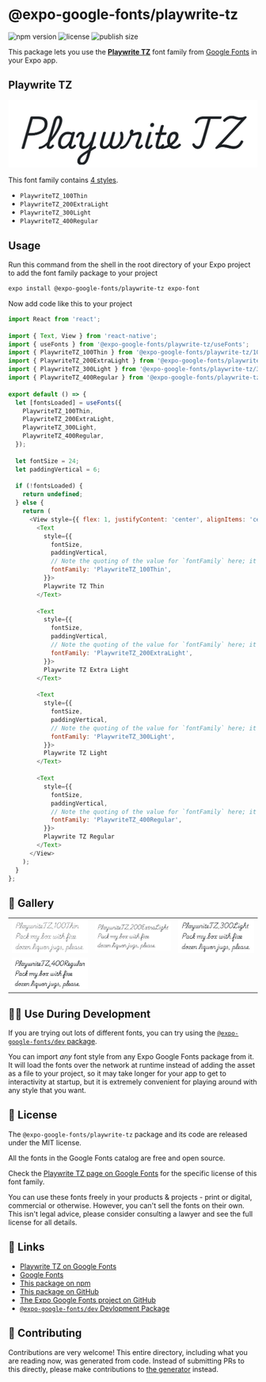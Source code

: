 # @expo-google-fonts/playwrite-tz

![npm version](https://flat.badgen.net/npm/v/@expo-google-fonts/playwrite-tz)
![license](https://flat.badgen.net/github/license/expo/google-fonts)
![publish size](https://flat.badgen.net/packagephobia/install/@expo-google-fonts/playwrite-tz)

This package lets you use the [**Playwrite TZ**](https://fonts.google.com/specimen/Playwrite+TZ) font family from [Google Fonts](https://fonts.google.com/) in your Expo app.

## Playwrite TZ

![Playwrite TZ](./font-family.png)

This font family contains [4 styles](#-gallery).

- `PlaywriteTZ_100Thin`
- `PlaywriteTZ_200ExtraLight`
- `PlaywriteTZ_300Light`
- `PlaywriteTZ_400Regular`

## Usage

Run this command from the shell in the root directory of your Expo project to add the font family package to your project
```sh
expo install @expo-google-fonts/playwrite-tz expo-font
```

Now add code like this to your project
```js
import React from 'react';

import { Text, View } from 'react-native';
import { useFonts } from '@expo-google-fonts/playwrite-tz/useFonts';
import { PlaywriteTZ_100Thin } from '@expo-google-fonts/playwrite-tz/100Thin';
import { PlaywriteTZ_200ExtraLight } from '@expo-google-fonts/playwrite-tz/200ExtraLight';
import { PlaywriteTZ_300Light } from '@expo-google-fonts/playwrite-tz/300Light';
import { PlaywriteTZ_400Regular } from '@expo-google-fonts/playwrite-tz/400Regular';

export default () => {
  let [fontsLoaded] = useFonts({
    PlaywriteTZ_100Thin,
    PlaywriteTZ_200ExtraLight,
    PlaywriteTZ_300Light,
    PlaywriteTZ_400Regular,
  });

  let fontSize = 24;
  let paddingVertical = 6;

  if (!fontsLoaded) {
    return undefined;
  } else {
    return (
      <View style={{ flex: 1, justifyContent: 'center', alignItems: 'center' }}>
        <Text
          style={{
            fontSize,
            paddingVertical,
            // Note the quoting of the value for `fontFamily` here; it expects a string!
            fontFamily: 'PlaywriteTZ_100Thin',
          }}>
          Playwrite TZ Thin
        </Text>

        <Text
          style={{
            fontSize,
            paddingVertical,
            // Note the quoting of the value for `fontFamily` here; it expects a string!
            fontFamily: 'PlaywriteTZ_200ExtraLight',
          }}>
          Playwrite TZ Extra Light
        </Text>

        <Text
          style={{
            fontSize,
            paddingVertical,
            // Note the quoting of the value for `fontFamily` here; it expects a string!
            fontFamily: 'PlaywriteTZ_300Light',
          }}>
          Playwrite TZ Light
        </Text>

        <Text
          style={{
            fontSize,
            paddingVertical,
            // Note the quoting of the value for `fontFamily` here; it expects a string!
            fontFamily: 'PlaywriteTZ_400Regular',
          }}>
          Playwrite TZ Regular
        </Text>
      </View>
    );
  }
};

```

## 🔡 Gallery


||||
|-|-|-|
|![PlaywriteTZ_100Thin](.//100Thin/PlaywriteTZ_100Thin.ttf.png)|![PlaywriteTZ_200ExtraLight](.//200ExtraLight/PlaywriteTZ_200ExtraLight.ttf.png)|![PlaywriteTZ_300Light](.//300Light/PlaywriteTZ_300Light.ttf.png)||
|![PlaywriteTZ_400Regular](.//400Regular/PlaywriteTZ_400Regular.ttf.png)||||


## 👩‍💻 Use During Development

If you are trying out lots of different fonts, you can try using the [`@expo-google-fonts/dev` package](https://github.com/freeboub/google-fonts/tree/master/font-packages/dev#readme).

You can import *any* font style from any Expo Google Fonts package from it. It will load the fonts
over the network at runtime instead of adding the asset as a file to your project, so it may take longer
for your app to get to interactivity at startup, but it is extremely convenient
for playing around with any style that you want.

## 📖 License

The `@expo-google-fonts/playwrite-tz` package and its code are released under the MIT license.

All the fonts in the Google Fonts catalog are free and open source.

Check the [Playwrite TZ page on Google Fonts](https://fonts.google.com/specimen/Playwrite+TZ) for the specific license of this font family.

You can use these fonts freely in your products & projects - print or digital, commercial or otherwise. However, you can't sell the fonts on their own. This isn't legal advice, please consider consulting a lawyer and see the full license for all details.

## 🔗 Links

- [Playwrite TZ on Google Fonts](https://fonts.google.com/specimen/Playwrite+TZ)
- [Google Fonts](https://fonts.google.com/)
- [This package on npm](https://www.npmjs.com/package/@expo-google-fonts/playwrite-tz)
- [This package on GitHub](https://github.com/freeboub/google-fonts/tree/master/font-packages/playwrite-tz)
- [The Expo Google Fonts project on GitHub](https://github.com/freeboub/google-fonts)
- [`@expo-google-fonts/dev` Devlopment Package](https://github.com/freeboub/google-fonts/tree/master/font-packages/dev)

## 🤝 Contributing

Contributions are very welcome! This entire directory, including what you are reading now, was generated from code. Instead of submitting PRs to this directly, please make contributions to [the generator](https://github.com/freeboub/google-fonts/tree/master/packages/generator) instead.
